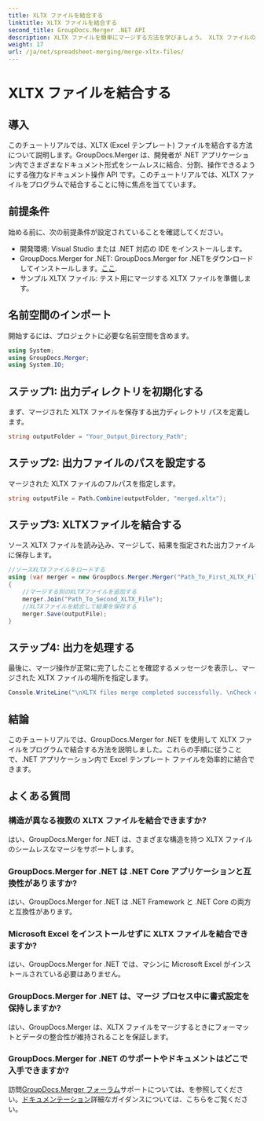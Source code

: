 ```yaml
---
title: XLTX ファイルを結合する
linktitle: XLTX ファイルを結合する
second_title: GroupDocs.Merger .NET API
description: XLTX ファイルを簡単にマージする方法を学びましょう。 XLTX ファイルのマージを開始し、ドキュメント管理タスクを効率的に合理化します。
weight: 17
url: /ja/net/spreadsheet-merging/merge-xltx-files/
---
```


# XLTX ファイルを結合する

## 導入
このチュートリアルでは、XLTX (Excel テンプレート) ファイルを結合する方法について説明します。GroupDocs.Merger は、開発者が .NET アプリケーション内でさまざまなドキュメント形式をシームレスに結合、分割、操作できるようにする強力なドキュメント操作 API です。このチュートリアルでは、XLTX ファイルをプログラムで結合することに特に焦点を当てています。
## 前提条件
始める前に、次の前提条件が設定されていることを確認してください。
- 開発環境: Visual Studio または .NET 対応の IDE をインストールします。
-  GroupDocs.Merger for .NET: GroupDocs.Merger for .NETをダウンロードしてインストールします。[ここ](https://releases.groupdocs.com/merger/net/).
- サンプル XLTX ファイル: テスト用にマージする XLTX ファイルを準備します。

## 名前空間のインポート
開始するには、プロジェクトに必要な名前空間を含めます。
```csharp
using System; 
using GroupDocs.Merger;
using System.IO;
```
## ステップ1: 出力ディレクトリを初期化する
まず、マージされた XLTX ファイルを保存する出力ディレクトリ パスを定義します。
```csharp
string outputFolder = "Your_Output_Directory_Path";
```
## ステップ2: 出力ファイルのパスを設定する
マージされた XLTX ファイルのフルパスを指定します。
```csharp
string outputFile = Path.Combine(outputFolder, "merged.xltx");
```
## ステップ3: XLTXファイルを結合する
ソース XLTX ファイルを読み込み、マージして、結果を指定された出力ファイルに保存します。
```csharp
//ソースXLTXファイルをロードする
using (var merger = new GroupDocs.Merger.Merger("Path_To_First_XLTX_File"))
{
    //マージする別のXLTXファイルを追加する
    merger.Join("Path_To_Second_XLTX_File");
    //XLTXファイルを結合して結果を保存する
    merger.Save(outputFile);
}
```
## ステップ4: 出力を処理する
最後に、マージ操作が正常に完了したことを確認するメッセージを表示し、マージされた XLTX ファイルの場所を指定します。
```csharp
Console.WriteLine("\nXLTX files merge completed successfully. \nCheck output in {0}", outputFolder);
```

## 結論
このチュートリアルでは、GroupDocs.Merger for .NET を使用して XLTX ファイルをプログラムで結合する方法を説明しました。これらの手順に従うことで、.NET アプリケーション内で Excel テンプレート ファイルを効率的に結合できます。

## よくある質問
### 構造が異なる複数の XLTX ファイルを結合できますか?
はい、GroupDocs.Merger for .NET は、さまざまな構造を持つ XLTX ファイルのシームレスなマージをサポートします。
### GroupDocs.Merger for .NET は .NET Core アプリケーションと互換性がありますか?
はい、GroupDocs.Merger for .NET は .NET Framework と .NET Core の両方と互換性があります。
### Microsoft Excel をインストールせずに XLTX ファイルを結合できますか?
はい、GroupDocs.Merger for .NET では、マシンに Microsoft Excel がインストールされている必要はありません。
### GroupDocs.Merger for .NET は、マージ プロセス中に書式設定を保持しますか?
はい、GroupDocs.Merger は、XLTX ファイルをマージするときにフォーマットとデータの整合性が維持されることを保証します。
### GroupDocs.Merger for .NET のサポートやドキュメントはどこで入手できますか?
訪問[GroupDocs.Merger フォーラム](https://forum.groupdocs.com/c/merger/32)サポートについては、を参照してください。[ドキュメンテーション](https://tutorials.groupdocs.com/merger/net/)詳細なガイダンスについては、こちらをご覧ください。